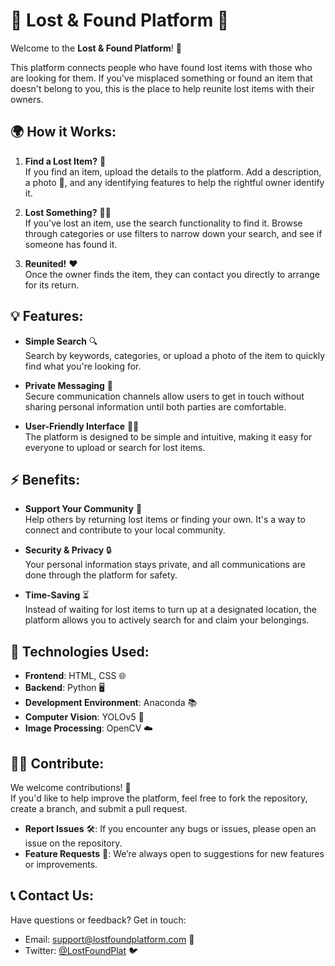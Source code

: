 # 🧳 **Lost & Found Platform** 🧳

Welcome to the **Lost & Found Platform**! 🌟

This platform connects people who have found lost items with those who are looking for them. If you've misplaced something or found an item that doesn't belong to you, this is the place to help reunite lost items with their owners.

## 🌍 **How it Works:**

1. **Find a Lost Item?** 🧐  
   If you find an item, upload the details to the platform. Add a description, a photo 📸, and any identifying features to help the rightful owner identify it.

2. **Lost Something?** 🕵️‍♂️  
   If you've lost an item, use the search functionality to find it. Browse through categories or use filters to narrow down your search, and see if someone has found it.

3. **Reunited!** ❤️  
   Once the owner finds the item, they can contact you directly to arrange for its return.

## 💡 **Features:**

- **Simple Search** 🔍  
   Search by keywords, categories, or upload a photo of the item to quickly find what you're looking for.

- **Private Messaging** 📩  
   Secure communication channels allow users to get in touch without sharing personal information until both parties are comfortable.

- **User-Friendly Interface** 🧑‍💻  
   The platform is designed to be simple and intuitive, making it easy for everyone to upload or search for lost items.

## ⚡ **Benefits:**

- **Support Your Community** 👫  
   Help others by returning lost items or finding your own. It's a way to connect and contribute to your local community.

- **Security & Privacy** 🔒  
   Your personal information stays private, and all communications are done through the platform for safety.

- **Time-Saving** ⏳  
   Instead of waiting for lost items to turn up at a designated location, the platform allows you to actively search for and claim your belongings.

## 🔧 **Technologies Used:**

- **Frontend**: HTML, CSS 🌐
- **Backend**: Python 🖥️
- **Development Environment**: Anaconda 📚
- **Computer Vision**: YOLOv5 🔑
- **Image Processing**: OpenCV ☁️

## 🧑‍💻 **Contribute:**

We welcome contributions! 🌱  
If you'd like to help improve the platform, feel free to fork the repository, create a branch, and submit a pull request.

- **Report Issues** 🛠️: If you encounter any bugs or issues, please open an issue on the repository.
- **Feature Requests** 🌟: We’re always open to suggestions for new features or improvements.

## 📞 **Contact Us:**

Have questions or feedback? Get in touch:
- Email: [support@lostfoundplatform.com](mailto:support@lostfoundplatform.com) 📧
- Twitter: [@LostFoundPlat](https://twitter.com/LostFoundPlat) 🐦
